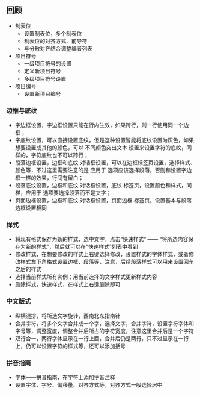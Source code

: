 ## 回顾

 - 制表位
   + 设置制表位，多个制表位
   + 制表位的对齐方式、前导符
   + 与分散对齐结合调整编者列表
 - 项目符号
   + 一级项目符号的设置
   + 定义新项目符号
   + 多级项目符号设置
 - 项目编号
   + 设置新项目编号

### 边框与底纹

 - 字边框设置，字边框设置只能在行内生效，如果跨行，则一行使用同一个边框；
 - 字底纹设置，可以直接设置底纹，但是这种设置智能将底纹设置为灰色，如果想要设置成其他的颜色，可以 不同颜色突出文本 设置来设置字符的底纹，同样的，字符底纹也不可以跨行；
 - 段落边框设置，边框和底纹 对话框设置，可以在边框标签页设置，选择样式、颜色等，不过这里需要注意的是 应用于 选项应该选择段落，否则和设置字边框一样的效果，行间有留白；
 - 段落底纹设置，边框和底纹 对话框设置，底纹 标签页，设置颜色和样式，同样，应用于 选项要选择段落而不是文字；
 - 页面边框设置，边框和底纹 对话框设置，页面边框 标签页，设置基本与段落边框设置相同

### 样式

 - 将现有格式保存为新的样式，选中文字，点击“快速样式” —— “将所选内容保存为新的样式”，然后就可以在“快速样式”列表中看到
 - 修改样式，在想要修改的样式上右键选择修改，设置样式的字体样式，或者修改样式左下角格式设置边框、段落等，注意，后续段落样式可以用来设置回车之后的样式
 - 选择当前样式所有实例；用当前选择的文字样式更新样式内容
 - 删除样式，快速样式，在样式上右键删除即可

### 中文版式

 - 纵横混排，将所选文字旋转，西南北东指南针
 - 合并字符，将多个文字合并成一个字，选择文字，合并字符，设置字符字体和字号等，调整宽度，调整合并后所占的字符宽度，注意这里合并后是一个字符
 - 双行合一，两行字体显示在一行上面，合并后仍是两行，只不过显示在一行上，仍可以设置字符的样式等，还可以添加括号

### 拼音指南

 - 字体——拼音指南，在字符上添加拼音注释
 - 设置字体、字号、偏移量、对齐方式等，对齐方式一般选择居中